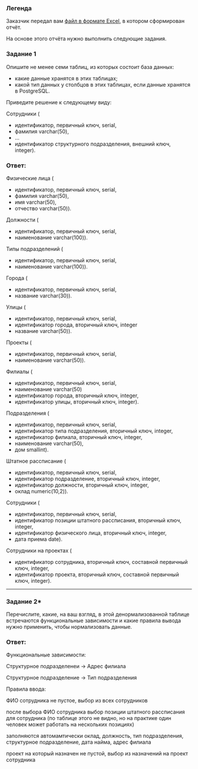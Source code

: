 ### Легенда

Заказчик передал вам [файл в формате Excel](https://github.com/netology-code/sdb-homeworks/blob/main/resources/hw-12-1.xlsx), в котором сформирован отчёт. 

На основе этого отчёта нужно выполнить следующие задания.

### Задание 1

Опишите не менее семи таблиц, из которых состоит база данных:

- какие данные хранятся в этих таблицах;
- какой тип данных у столбцов в этих таблицах, если данные хранятся в PostgreSQL.

Приведите решение к следующему виду:

Сотрудники (

- идентификатор, первичный ключ, serial,
- фамилия varchar(50),
- ...
- идентификатор структурного подразделения, внешний ключ, integer).

### Ответ:

Физические лица (

- идентификатор, первичный ключ, serial,
- фамилия varchar(50), 
- имя varchar(50),
- отчество varchar(50)).

Должности (

- идентификатор, первичный ключ, serial,
- наименование varchar(100)).

Типы подразделений (

- идентификатор, первичный ключ, serial,
- наименование varchar(100)).

Города (

- идентификатор, первичный ключ, serial,
- название varchar(30)).

Улицы (

- идентификатор, первичный ключ, serial,
- идентификатор города, вторичный ключ, integer
- название varchar(50)).

Проекты (

- идентификатор, первичный ключ, serial,
- наименование varchar(50)).

Филиалы (

- идентификатор, первичный ключ, serial,
- наименование varchar(50)
- идентификатор города, вторичный ключ, integer,
- идентификатор улицы, вторичный ключ, integer).

Подразделения (

- идентификатор, первичный ключ, serial,
- идентификатор типа подразделения, вторичный ключ, integer,
- идентификатор филиала, вторичный ключ, integer,
- наименование varchar(50),
- дом smallint).

Штатное рассписание (

- идентификатор, первичный ключ, serial,
- идентификатор подразделение, вторичный ключ, integer,
- идентификатор должности, вторичный ключ, integer,
- оклад numeric(10,2)).

Сотрудники (

- идентификатор, первичный ключ, serial,
- идентификатор позиции штатного рассписания, вторичный ключ, integer,
- идентификатор физического лица, вторичный ключ, integer,
- дата приема date).

Сотрудники на проектах (

- идентификатор сотрудника, вторичный ключ, составной первичный ключ, integer,
- идентификатор проекта, вторичный ключ, составной первичный ключ, integer).

---

### Задание 2*

Перечислите, какие, на ваш взгляд, в этой денормализованной таблице встречаются функциональные зависимости и какие правила вывода нужно применить, чтобы нормализовать данные.

### Ответ:

Функциональные зависимости:

Структурное подразделенеи -> Адрес филиала

Структурное подразделение -> Тип подразделения

Правила ввода:

ФИО сотрудника не пустое, выбор из всех сотрудников

после выбора ФИО сотрудника выбор позиции штатного рассписания для сотрудника (по таблице этого не видно, но на практике один человек может работать на нескольких позициях)

заполняются автомамтически оклад, должность, тип подразделения, структурное подразделение, дата найма, адрес филиала

проект на который назначен не пустой, выбор из назначений на проект сотрудника